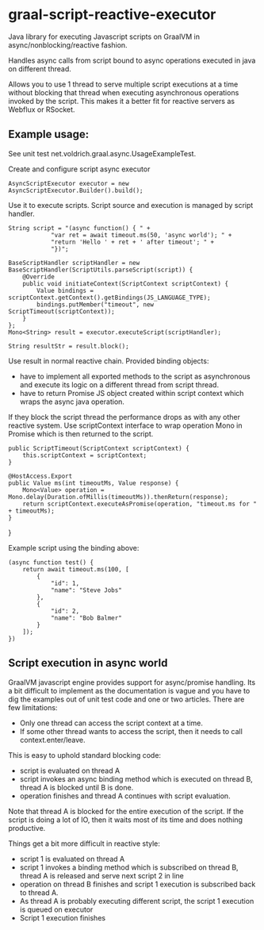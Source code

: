 # graal-script-reactive-executor

Java library for executing Javascript scripts on GraalVM in async/nonblocking/reactive fashion.

Handles async calls from script bound to async operations executed in java on different thread.

Allows you to use 1 thread to serve multiple script executions at a time without blocking that
thread when executing asynchronous operations invoked by the script.
This makes it a better fit for reactive servers as Webflux or RSocket.


Example usage:
-------------

See unit test net.voldrich.graal.async.UsageExampleTest. 

Create and configure script async executor
     
    AsyncScriptExecutor executor = new AsyncScriptExecutor.Builder().build();

Use it to execute scripts. Script source and execution is managed by script handler.

    String script = "(async function() { " +
                "var ret = await timeout.ms(50, 'async world'); " +
                "return 'Hello ' + ret + ' after timeout'; " +
                "})";

    BaseScriptHandler scriptHandler = new BaseScriptHandler(ScriptUtils.parseScript(script)) {
        @Override
        public void initiateContext(ScriptContext scriptContext) {
            Value bindings = scriptContext.getContext().getBindings(JS_LANGUAGE_TYPE);
            bindings.putMember("timeout", new ScriptTimeout(scriptContext));
        }
    };
    Mono<String> result = executor.executeScript(scriptHandler);

    String resultStr = result.block();
    
Use result in normal reactive chain. Provided binding objects:

- have to implement all exported methods to the script as asynchronous and execute its logic on a different thread from script thread. 
- have to return Promise JS object created within script context which wraps the async java operation.
  
If they block the script thread the performance drops as with
any other reactive system. Use scriptContext interface to wrap operation Mono in Promise which is then returned
to the script. 

    public ScriptTimeout(ScriptContext scriptContext) {
        this.scriptContext = scriptContext;
    }

    @HostAccess.Export
    public Value ms(int timeoutMs, Value response) {
        Mono<Value> operation = Mono.delay(Duration.ofMillis(timeoutMs)).thenReturn(response);
        return scriptContext.executeAsPromise(operation, "timeout.ms for " + timeoutMs);
    }
}

Example script using the binding above:

    (async function test() {
        return await timeout.ms(100, [
            {
                "id": 1,
                "name": "Steve Jobs"
            },
            {
                "id": 2,
                "name": "Bob Balmer"
            }
        ]);
    })

Script execution in async world
-------------

GraalVM javascript engine provides support for async/promise handling. Its a bit difficult to implement as 
the documentation is vague and you have to dig the examples out of unit test code and one or two articles.
There are few limitations: 

- Only one thread can access the script context at a time.
- If some other thread wants to access the script, then it needs to call context.enter/leave.

This is easy to uphold standard blocking code: 

- script is evaluated on thread A
- script invokes an async binding method which is executed on thread B, thread A is blocked until B is done.
- operation finishes and thread A continues with script evaluation.

Note that thread A is blocked for the entire execution of the script. If the script is doing a lot of IO, then 
it waits most of its time and does nothing productive.

Things get a bit more difficult in reactive style:
- script 1 is evaluated on thread A
- script 1 invokes a binding method which is subscribed on thread B, thread A is released and serve next script 2 in line
- operation on thread B finishes and script 1 execution is subscribed back to thread A.
- As thread A is probably executing different script, the script 1 execution is queued on executor 
- Script 1 execution finishes 

